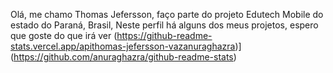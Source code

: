 Olá, me chamo Thomas Jefersson, faço parte do projeto Edutech Mobile do estado do Paraná, Brasil, Neste perfil há  alguns dos meus projetos, espero que goste do que irá ver
(https://github-readme-stats.vercel.app/apithomas-jefersson-vazanuraghazra)](https://github.com/anuraghazra/github-readme-stats)
